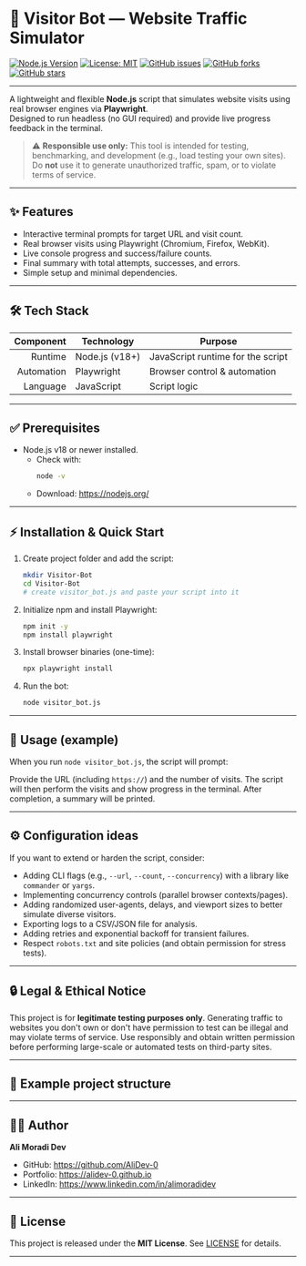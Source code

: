 # 🚀 Visitor Bot — Website Traffic Simulator

[![Node.js Version](https://img.shields.io/badge/Node.js-18.x+-brightgreen.svg)](https://nodejs.org/)
[![License: MIT](https://img.shields.io/badge/License-MIT-yellow.svg)](https://opensource.org/licenses/MIT)
[![GitHub issues](https://img.shields.io/github/issues/AliDev-0/Visitor-Bot.svg)](https://github.com/AliDev-0/Visitor-Bot/issues)
[![GitHub forks](https://img.shields.io/github/forks/AliDev-0/Visitor-Bot.svg)](https://github.com/AliDev-0/Visitor-Bot/network)
[![GitHub stars](https://img.shields.io/github/stars/AliDev-0/Visitor-Bot.svg)](https://github.com/AliDev-0/Visitor-Bot/stargazers)

---

A lightweight and flexible **Node.js** script that simulates website visits using real browser engines via **Playwright**.  
Designed to run headless (no GUI required) and provide live progress feedback in the terminal.

> ⚠️ **Responsible use only:** This tool is intended for testing, benchmarking, and development (e.g., load testing your own sites). Do **not** use it to generate unauthorized traffic, spam, or to violate terms of service.

---

## ✨ Features
- Interactive terminal prompts for target URL and visit count.  
- Real browser visits using Playwright (Chromium, Firefox, WebKit).  
- Live console progress and success/failure counts.  
- Final summary with total attempts, successes, and errors.  
- Simple setup and minimal dependencies.

---

## 🛠️ Tech Stack
| Component               | Technology    | Purpose                                  |
|------------------------:|---------------|------------------------------------------|
| Runtime                 | Node.js (v18+) | JavaScript runtime for the script        |
| Automation              | Playwright     | Browser control & automation             |
| Language                | JavaScript     | Script logic                             |

---

## ✅ Prerequisites
- Node.js v18 or newer installed.  
  - Check with:
    ```bash
    node -v
    ```
  - Download: https://nodejs.org/

---

## ⚡ Installation & Quick Start

1. Create project folder and add the script:
    ```bash
    mkdir Visitor-Bot
    cd Visitor-Bot
    # create visitor_bot.js and paste your script into it
    ```

2. Initialize npm and install Playwright:
    ```bash
    npm init -y
    npm install playwright
    ```

3. Install browser binaries (one-time):
    ```bash
    npx playwright install
    ```

4. Run the bot:
    ```bash
    node visitor_bot.js
    ```

---

## 🧭 Usage (example)
When you run `node visitor_bot.js`, the script will prompt:



Provide the URL (including `https://`) and the number of visits. The script will then perform the visits and show progress in the terminal. After completion, a summary will be printed.

---

## ⚙️ Configuration ideas
If you want to extend or harden the script, consider:
- Adding CLI flags (e.g., `--url`, `--count`, `--concurrency`) with a library like `commander` or `yargs`.  
- Implementing concurrency controls (parallel browser contexts/pages).  
- Adding randomized user-agents, delays, and viewport sizes to better simulate diverse visitors.  
- Exporting logs to a CSV/JSON file for analysis.  
- Adding retries and exponential backoff for transient failures.  
- Respect `robots.txt` and site policies (and obtain permission for stress tests).

---

## 🔒 Legal & Ethical Notice
This project is for **legitimate testing purposes only**. Generating traffic to websites you don't own or don't have permission to test can be illegal and may violate terms of service. Use responsibly and obtain written permission before performing large-scale or automated tests on third-party sites.

---

## 📂 Example project structure



---

## 🙋‍♂️ Author
**Ali Moradi Dev**  
- GitHub: https://github.com/AliDev-0  
- Portfolio: https://alidev-0.github.io  
- LinkedIn: https://www.linkedin.com/in/alimoradidev

---

## 📜 License
This project is released under the **MIT License**. See [LICENSE](LICENSE) for details.

---
